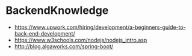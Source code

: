 # BackendKnowledge

* https://www.upwork.com/hiring/development/a-beginners-guide-to-back-end-development/
* https://www.w3schools.com/nodejs/nodejs_intro.asp
* http://blog.algaworks.com/spring-boot/
